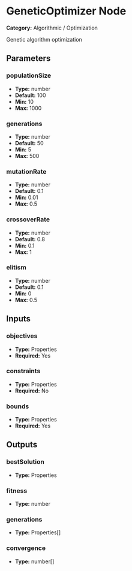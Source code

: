 
# GeneticOptimizer Node

**Category:** Algorithmic / Optimization

Genetic algorithm optimization

## Parameters


### populationSize
- **Type:** number
- **Default:** 100
- **Min:** 10
- **Max:** 1000



### generations
- **Type:** number
- **Default:** 50
- **Min:** 5
- **Max:** 500



### mutationRate
- **Type:** number
- **Default:** 0.1
- **Min:** 0.01
- **Max:** 0.5



### crossoverRate
- **Type:** number
- **Default:** 0.8
- **Min:** 0.1
- **Max:** 1



### elitism
- **Type:** number
- **Default:** 0.1
- **Min:** 0
- **Max:** 0.5



## Inputs


### objectives
- **Type:** Properties
- **Required:** Yes



### constraints
- **Type:** Properties
- **Required:** No



### bounds
- **Type:** Properties
- **Required:** Yes



## Outputs


### bestSolution
- **Type:** Properties



### fitness
- **Type:** number



### generations
- **Type:** Properties[]



### convergence
- **Type:** number[]




